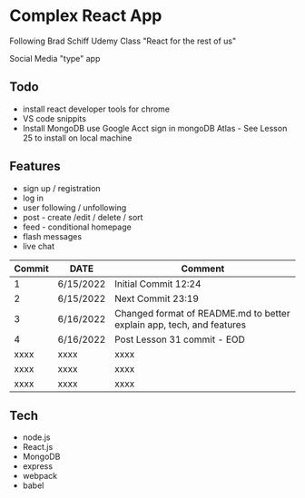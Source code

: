 # Complex React App

Following Brad Schiff Udemy Class "React for the rest of us"

Social Media "type" app

## Todo

- install react developer tools for chrome
- VS code snippits
- Install MongoDB use Google Acct sign in mongoDB Atlas - See Lesson 25 to install on local machine

## Features

- sign up / registration
- log in
- user following / unfollowing
- post - create /edit / delete / sort
- feed - conditional homepage
- flash messages
- live chat

| Commit | DATE      | Comment                                                               |
| ------ | --------- | --------------------------------------------------------------------- |
| 1      | 6/15/2022 | Initial Commit 12:24                                                  |
| 2      | 6/15/2022 | Next Commit 23:19                                                     |
| 3      | 6/16/2022 | Changed format of README.md to better explain app, tech, and features |
| 4      | 6/16/2022 | Post Lesson 31 commit - EOD                                           |
| xxxx   | xxxx      | xxxx                                                                  |
| xxxx   | xxxx      | xxxx                                                                  |
| xxxx   | xxxx      | xxxx                                                                  |

## Tech

- node.js
- React.js
- MongoDB
- express
- webpack
- babel
